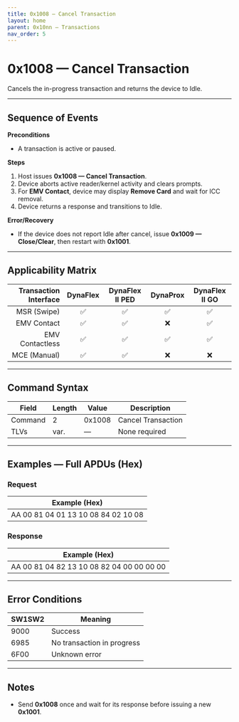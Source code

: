 ```yaml
---
title: 0x1008 — Cancel Transaction
layout: home
parent: 0x10nn – Transactions
nav_order: 5
---
```


# 0x1008 — Cancel Transaction

Cancels the in-progress transaction and returns the device to Idle.

---

## Sequence of Events

**Preconditions**
- A transaction is active or paused.

**Steps**
1. Host issues **0x1008 — Cancel Transaction**.
2. Device aborts active reader/kernel activity and clears prompts.
3. For **EMV Contact**, device may display **Remove Card** and wait for ICC removal.
4. Device returns a response and transitions to Idle.

**Error/Recovery**
- If the device does not report Idle after cancel, issue **0x1009 — Close/Clear**, then restart with **0x1001**.

---

## Applicability Matrix

| Transaction Interface | DynaFlex | DynaFlex II PED | DynaProx | DynaFlex II GO |
|----------------------:|:--------:|:---------------:|:--------:|:--------------:|
| MSR (Swipe)           | ✅       | ✅              | ✅       | ✅             |
| EMV Contact           | ✅       | ✅              | ❌       | ✅             |
| EMV Contactless       | ✅       | ✅              | ✅       | ✅             |
| MCE (Manual)          | ✅       | ✅              | ❌       | ❌             |

---

## Command Syntax

| Field   | Length | Value  | Description            |
|---------|--------|--------|------------------------|
| Command | 2      | 0x1008 | Cancel Transaction     |
| TLVs    | var.   | —      | None required          |

---

## Examples — Full APDUs (Hex)

### Request
| Example (Hex) |
|---------------|
| AA 00 81 04 01 13 10 08 84 02 10 08 |

### Response
| Example (Hex) |
|---------------|
| AA 00 81 04 82 13 10 08 82 04 00 00 00 00 |

---

## Error Conditions

| SW1SW2 | Meaning                          |
|--------|-----------------------------------|
| 9000   | Success                           |
| 6985   | No transaction in progress        |
| 6F00   | Unknown error                     |

---

## Notes
- Send **0x1008** once and wait for its response before issuing a new **0x1001**.
